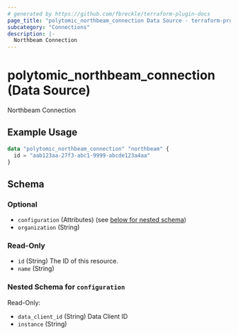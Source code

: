 ```yaml
---
# generated by https://github.com/fbreckle/terraform-plugin-docs
page_title: "polytomic_northbeam_connection Data Source - terraform-provider-polytomic"
subcategory: "Connections"
description: |-
  Northbeam Connection
---
```


# polytomic_northbeam_connection (Data Source)

Northbeam Connection

## Example Usage

```terraform
data "polytomic_northbeam_connection" "northbeam" {
  id = "aab123aa-27f3-abc1-9999-abcde123a4aa"
}
```

<!-- schema generated by tfplugindocs -->
## Schema

### Optional

- `configuration` (Attributes) (see [below for nested schema](#nestedatt--configuration))
- `organization` (String)

### Read-Only

- `id` (String) The ID of this resource.
- `name` (String)

<a id="nestedatt--configuration"></a>
### Nested Schema for `configuration`

Read-Only:

- `data_client_id` (String) Data Client ID
- `instance` (String)


